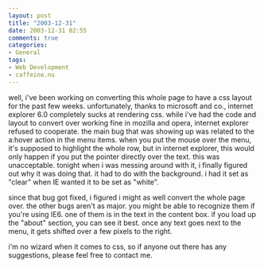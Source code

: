```yaml
---
layout: post
title: "2003-12-31"
date: 2003-12-31 02:55
comments: true
categories: 
- General
tags:
- Web Development
- caffeine.nu
---
```

well, i've been working on converting this whole page to have a css layout for the past few weeks.  unfortunately, thanks to microsoft and co., internet explorer 6.0 completely sucks at rendering css.  while i've had the code and layout to convert over working fine in mozilla and opera, internet explorer refused to cooperate.  the main bug that was showing up was related to the a:hover action in the menu items.  when you put the mouse over the menu, it's supposed to highlight the whole row, but in internet explorer, this would only happen if you put the pointer directly over the text.  this was unacceptable.  tonight when i was messing around with it, i finally figured out why it was doing that.  it had to do with the background.  i had it set as "clear" when IE wanted it to be set as "white".

since that bug got fixed, i figured i might as well convert the whole page over.  the other bugs aren't as major.  you might be able to recognize them if you're using IE6.  one of them is in the text in the content box.  if you load up the "about" section, you can see it best.  once any text goes next to the menu, it gets shifted over a few pixels to the right.

i'm no wizard when it comes to css, so if anyone out there has any suggestions, please feel free to contact me.
